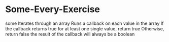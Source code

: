 # Some-Every-Exercise

some
Iterates through an array
Runs a callback on each value in the array
If the callback returns true for at least one single value, return true
Otherwise, return false
the result of the callback will always be a boolean
